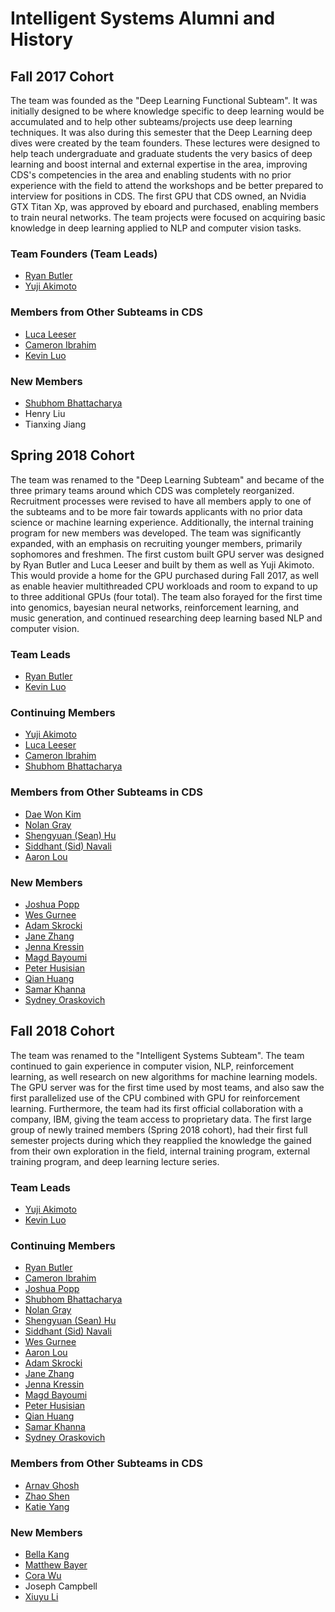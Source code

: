 # Intelligent Systems Alumni and History
## Fall 2017 Cohort
The  team was founded as the "Deep Learning Functional Subteam". It was initially designed to be where knowledge specific to deep learning would be accumulated and to help other subteams/projects use deep learning techniques. It was also during this semester that the Deep Learning deep dives were created by the team founders. These lectures were designed to help teach undergraduate and graduate students the very basics of deep learning and boost internal and external expertise in the area, improving CDS's competencies in the area and enabling students with no prior experience with the field to attend the workshops and be better prepared to interview for positions in CDS. The first GPU that CDS owned, an Nvidia GTX Titan Xp, was approved by eboard and purchased, enabling members to train neural networks. The team projects were focused on acquiring basic knowledge in deep learning applied to NLP and computer vision tasks.

### Team Founders (Team Leads)
* [Ryan Butler](https://github.com/TheButlah)
* [Yuji Akimoto](https://github.com/yujiakimoto)

### Members from Other Subteams in CDS
* [Luca Leeser](https://github.com/ll698)
* [Cameron Ibrahim](https://github.com/cameton)
* [Kevin Luo](https://github.com/KevLuo)

### New Members
* [Shubhom Bhattacharya](https://github.com/shubhomb)
* Henry Liu
* Tianxing Jiang


## Spring 2018 Cohort
The team was renamed to the "Deep Learning Subteam" and became of the three primary teams around which CDS was completely reorganized. Recruitment processes were revised to have all members apply to one of the subteams and to be more fair towards applicants with no prior data science or machine learning experience. Additionally, the internal training program for new members was developed. The team was significantly expanded, with an emphasis on recruiting younger members, primarily sophomores and freshmen. The first custom built GPU server was designed by Ryan Butler and Luca Leeser and built by them as well as Yuji Akimoto. This would provide a home for the GPU purchased during Fall 2017, as well as enable heavier multithreaded CPU workloads and room to expand to up to three additional GPUs (four total). The team also forayed for the first time into genomics, bayesian neural networks, reinforcement learning, and music generation, and continued researching deep learning based NLP and computer vision.

### Team Leads
* [Ryan Butler](https://github.com/TheButlah)
* [Kevin Luo](https://github.com/KevLuo)

### Continuing Members
* [Yuji Akimoto](https://github.com/yujiakimoto)
* [Luca Leeser](https://github.com/ll698)
* [Cameron Ibrahim](https://github.com/cameton)
* [Shubhom Bhattacharya](https://github.com/shubhomb)

### Members from Other Subteams in CDS
* [Dae Won Kim](https://github.com/dwkwvss)
* [Nolan Gray](https://github.com/nolangray1)
* [Shengyuan (Sean) Hu](https://github.com/crudeplay)
* [Siddhant (Sid) Navali](https://github.com/siddhantn1)
* [Aaron Lou](https://github.com/daggertye)

### New Members
* [Joshua Popp](https://github.com/jmp448)
* [Wes Gurnee](https://github.com/wesg52)
* [Adam Skrocki](https://github.com/adams583)
* [Jane Zhang](https://github.com/jz393)
* [Jenna Kressin](https://github.com/jek343)
* [Magd Bayoumi](https://github.com/bayoumi17m)
* [Peter Husisian](https://github.com/pete2fiddy)
* [Qian Huang](https://github.com/q-hwang)
* [Samar Khanna](https://github.com/Dieblitzen)
* [Sydney Oraskovich](https://github.com/svo6)


## Fall 2018 Cohort
The team was renamed to the "Intelligent Systems Subteam". The team continued to gain experience in computer vision, NLP, reinforcement learning, as well research on new algorithms for machine learning models. The GPU server was for the first time used by most teams, and also saw the first parallelized use of the CPU combined with GPU for reinforcement learning. Furthermore, the team had its first official collaboration with a company, IBM, giving the team access to proprietary data. The first large group of newly trained members (Spring 2018 cohort), had their first full semester projects during which they reapplied the knowledge the gained from their own exploration in the field, internal training program, external training program, and deep learning lecture series.

### Team Leads
* [Yuji Akimoto](https://github.com/yujiakimoto)
* [Kevin Luo](https://github.com/KevLuo)

### Continuing Members
* [Ryan Butler](https://github.com/TheButlah)
* [Cameron Ibrahim](https://github.com/cameton)
* [Joshua Popp](https://github.com/jmp448)
* [Shubhom Bhattacharya](https://github.com/shubhomb)
* [Nolan Gray](https://github.com/nolangray1)
* [Shengyuan (Sean) Hu](https://github.com/crudeplay)
* [Siddhant (Sid) Navali](https://github.com/siddhantn1)
* [Wes Gurnee](https://github.com/wesg52)
* [Aaron Lou](https://github.com/daggertye)
* [Adam Skrocki](https://github.com/adams583)
* [Jane Zhang](https://github.com/jz393)
* [Jenna Kressin](https://github.com/jek343)
* [Magd Bayoumi](https://github.com/bayoumi17m)
* [Peter Husisian](https://github.com/pete2fiddy)
* [Qian Huang](https://github.com/q-hwang)
* [Samar Khanna](https://github.com/Dieblitzen)
* [Sydney Oraskovich](https://github.com/svo6)

### Members from Other Subteams in CDS
* [Arnav Ghosh](https://github.com/garnav)
* [Zhao Shen](https://github.com/yuzhshen)
* [Katie Yang](https://github.com/yangkt)

### New Members
* [Bella Kang](https://github.com/whopperjr)
* [Matthew Bayer](https://github.com/mattewbayer)
* [Cora Wu](https://github.com/cjw322)
* Joseph Campbell
* [Xiuyu Li](https://github.com/lxywizard)
